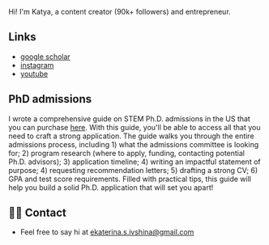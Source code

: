 ---
---

Hi! I'm Katya, a content creator (90k+ followers) and entrepreneur. 

## Links
- [google scholar](https://scholar.google.com/citations?view_op=list_works&hl=en&authuser=1&user=06fe_usAAAAJ)
- [instagram](https://www.instagram.com/katya.ivshina/)
- [youtube](https://www.youtube.com/channel/UCwt427dz_HUxJ7AV4C-n8IQ)

## PhD admissions

I wrote a comprehensive guide on STEM Ph.D. admissions in the US that you can purchase [here](https://buy.stripe.com/28og0Q35Y2dbbtK3cy). With this guide, you'll be able to access all that you need to craft a strong application. The guide walks you through the entire admissions process, including 1) what the admissions committee is looking for; 2) program research (where to apply, funding, contacting potential Ph.D. advisors); 3) application timeline; 4) writing an impactful statement of purpose; 4) requesting recommendation letters; 5) drafting a strong CV; 6) GPA and test score requirements. Filled with practical tips, this guide will help you build a solid Ph.D. application that will set you apart!


## 👋🏻 Contact

- Feel free to say hi at ekaterina.s.ivshina@gmail.com
 
 
